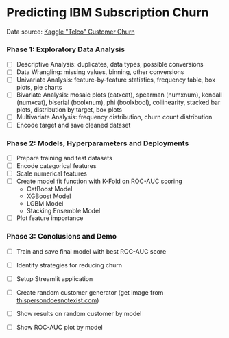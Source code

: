 # Predicting IBM Subscription Churn

Data source: [Kaggle "Telco" Customer Churn](https://www.kaggle.com/datasets/blastchar/telco-customer-churn)

### Phase 1: Exploratory Data Analysis

- [ ] Descriptive Analysis: duplicates, data types, possible conversions
- [ ] Data Wrangling: missing values, binning, other conversions
- [ ] Univariate Analysis: feature-by-feature statistics, frequency table, box plots, pie charts
- [ ] Bivariate Analysis: mosaic plots (catxcat), spearman (numxnum), kendall (numxcat), biserial (boolxnum), phi (boolxbool), collinearity, stacked bar plots, distribution by target, box plots
- [ ] Multivariate Analysis: frequency distribution, churn count distribution
- [ ] Encode target and save cleaned dataset

### Phase 2: Models, Hyperparameters and Deployments

- [ ] Prepare training and test datasets
- [ ] Encode categorical features
- [ ] Scale numerical features
- [ ] Create model fit function with K-Fold on ROC-AUC scoring
    - CatBoost Model
    - XGBoost Model
    - LGBM Model
    - Stacking Ensemble Model
- [ ] Plot feature importance

### Phase 3: Conclusions and Demo

- [ ] Train and save final model with best ROC-AUC score
- [ ] Identify strategies for reducing churn

- [ ] Setup Streamlit application
- [ ] Create random customer generator (get image from [thispersondoesnotexist.com](https://thispersondoesnotexist.com))
- [ ] Show results on random customer by model
- [ ] Show ROC-AUC plot by model 